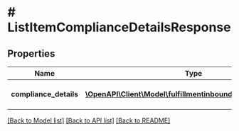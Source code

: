 # # ListItemComplianceDetailsResponse

## Properties

Name | Type | Description | Notes
------------ | ------------- | ------------- | -------------
**compliance_details** | [**\OpenAPI\Client\Model\fulfillmentinbound\ComplianceDetail[]**](ComplianceDetail.md) | List of compliance details. | [optional]

[[Back to Model list]](../../README.md#models) [[Back to API list]](../../README.md#endpoints) [[Back to README]](../../README.md)
